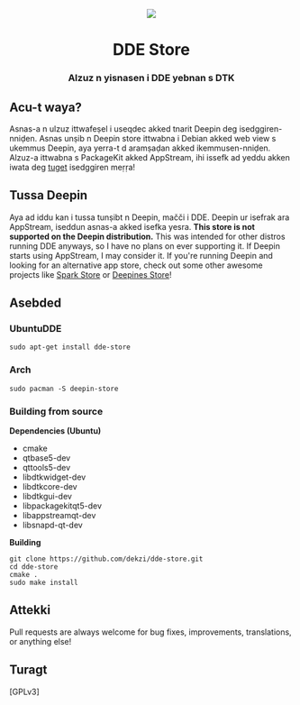 <p align="center"><img src="https://user-images.githubusercontent.com/56656996/99621835-b2d8dc80-29dd-11eb-8183-987e80f8b3a7.png"></p>
<h1 align="center">DDE Store</h1>
<h3 align="center">Alzuz n yisnasen i DDE yebnan s DTK</h3>


## Acu-t waya?

Asnas-a n ulzuz ittwafeṣel i useqdec akked tnarit Deepin deg isedggiren-nniḍen. Asnas unṣib n Deepin store ittwabna i Debian akked web view
s ukemmus Deepin, aya yerra-t d aramṣaḍan akked ikemmusen-nniḍen. Alzuz-a ittwabna s PackageKit akked AppStream, ihi issefk ad yeddu akken iwata
deg [tuget](#deepin-distro) isedggiren meṛṛa!

## Tussa Deepin

Aya ad iddu kan i tussa tunṣibt n Deepin, mačči i DDE. Deepin ur isefrak ara AppStream, iseddun asnas-a akked isefka yesra.
 **This store is not supported on the Deepin distribution.** This was intended for other distros running DDE anyways, so I have no plans on ever supporting it. If Deepin starts using AppStream, I may consider it. If you're running Deepin and looking for an alternative app store, check out some other awesome projects like [Spark Store](https://www.spark-app.store) or [Deepines Store](https://deepines.com)!

## Asebded
### UbuntuDDE
```
sudo apt-get install dde-store
```

### Arch
```
sudo pacman -S deepin-store
```

### Building from source
**Dependencies (Ubuntu)**
- cmake
- qtbase5-dev
- qttools5-dev
- libdtkwidget-dev
- libdtkcore-dev
- libdtkgui-dev
- libpackagekitqt5-dev
- libappstreamqt-dev
- libsnapd-qt-dev

**Building**
```
git clone https://github.com/dekzi/dde-store.git
cd dde-store
cmake .
sudo make install
```

## Attekki
Pull requests are always welcome for bug fixes, improvements, translations, or anything else!

## Turagt
[GPLv3]
